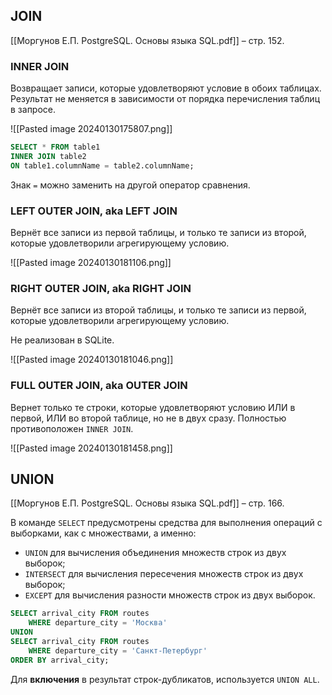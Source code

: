 ## JOIN
[[Моргунов Е.П. PostgreSQL. Основы языка SQL.pdf]] – стр. 152.
### INNER JOIN
Возвращает записи, которые удовлетворяют условие в обоих таблицах. Результат не меняется в зависимости от порядка перечисления таблиц в запросе.

![[Pasted image 20240130175807.png]]
```sql
SELECT * FROM table1
INNER JOIN table2
ON table1.columnName = table2.columnName;
```
Знак `=` можно заменить на другой оператор сравнения.
### LEFT OUTER JOIN, aka LEFT JOIN
Вернёт все записи из первой таблицы, и только те записи из второй, которые удовлетворили агрегирующему условию.

![[Pasted image 20240130181106.png]]

### RIGHT OUTER JOIN, aka RIGHT JOIN
Вернёт все записи из второй таблицы, и только те записи из первой, которые удовлетворили агрегирующему условию.

Не реализован в SQLite.

![[Pasted image 20240130181046.png]]

### FULL OUTER JOIN, aka OUTER JOIN
Вернет только те строки, которые удовлетворяют условию ИЛИ в первой, ИЛИ во второй таблице, но не в двух сразу. Полностью противоположен `INNER JOIN`.

![[Pasted image 20240130181458.png]]

## UNION
[[Моргунов Е.П. PostgreSQL. Основы языка SQL.pdf]] – стр. 166.

В команде `SELECT` предусмотрены средства для выполнения операций с выборками, как с множествами, а именно:
- `UNION` для вычисления объединения множеств строк из двух выборок;
- `INTERSECT` для вычисления пересечения множеств строк из двух выборок;
- `EXCEPT` для вычисления разности множеств строк из двух выборок.

```sql
SELECT arrival_city FROM routes
	WHERE departure_city = 'Москва'
UNION
SELECT arrival_city FROM routes
	WHERE departure_city = 'Санкт-Петербург'
ORDER BY arrival_city;
```

Для **включения** в результат строк-дубликатов, используется `UNION ALL`.